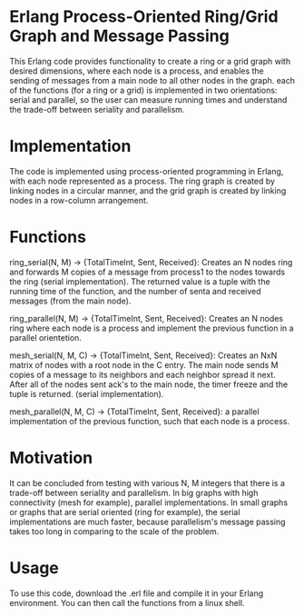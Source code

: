 # Erlang Process-Oriented Ring/Grid Graph and Message Passing

This Erlang code provides functionality to create a ring or a grid graph with desired dimensions, where each node is a process, and enables the sending of messages from a main node to all other nodes in the graph. each of the functions (for a ring or a grid) is implemented in two orientations: serial and parallel, so the user can measure running times and understand the trade-off between seriality and parallelism.

# Implementation

The code is implemented using process-oriented programming in Erlang, with each node represented as a process. The ring graph is created by linking nodes in a circular manner, and the grid graph is created by linking nodes in a row-column arrangement.

# Functions

ring_serial(N, M) -> {TotalTimeInt, Sent, Received}:
Creates an N nodes ring and forwards M copies of a message from process1 to the nodes towards the ring (serial implementation).
The returned value is a tuple with the running time of the function, and the number of senta and received messages (from the main node).

ring_parallel(N, M) -> {TotalTimeInt, Sent, Received}:
Creates an N nodes ring where each node is a process and implement the previous function in a parallel orientetion.

mesh_serial(N, M, C) -> {TotalTimeInt, Sent, Received}:
Creates an NxN matrix of nodes with a root node in the C entry. The main node sends M copies of a message to its neighbors and each neighbor spread it next.
After all of the nodes sent ack's to the main node, the timer freeze and the tuple is returned. (serial implementation).

mesh_parallel(N, M, C) -> {TotalTimeInt, Sent, Received}:
a parallel implementation of the previous function, such that each node is a process.

# Motivation
It can be concluded from testing with various N, M integers that there is a trade-off between seriality and parallelism.
In big graphs with high connectivity (mesh for example), parallel implementations.
In small graphs or graphs that are serial oriented (ring for example), the serial implementations are much faster, because parallelism's message passing takes too long in comparing to the scale of the problem.

# Usage
To use this code, download the .erl file and compile it in your Erlang environment. You can then call the functions from a linux shell.
